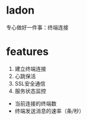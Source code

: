 # ladon
专心做好一件事：终端连接

# features
1. 建立终端连接
1. 心跳保活
1. SSL安全通信
1. 服务状态监控
 * 当前连接的终端数
 * 终端发送消息的速率（条/秒）
